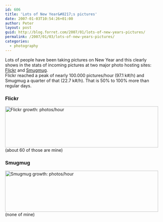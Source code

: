 ```yaml
---
id: 606
title: 'Lots of New Year&#8217;s pictures'
date: 2007-01-03T10:54:26+01:00
author: Peter
layout: post
guid: http://blog.forret.com/2007/01/lots-of-new-years-pictures/
permalink: /2007/01/03/lots-of-new-years-pictures/
categories:
  - photography
---
```

Lots of people have been taking pictures on New Year and this clearly shows in the stats of incoming pictures at two major photo hosting sites: [Flickr](http://www.flickr.com) and [Smugmug](http://www.smugmug.com).  
Flickr reached a peak of nearly 100.000 pictures/hour (97.1 k#/h) and Smugmug a quarter of that (22.7 k#/h). That is 50% to 100% more than regular days.

### Flickr

[<img loading="lazy" src="http://farm1.static.flickr.com/154/343843812_fae2222c8f.jpg" width="500" height="135" alt="Flickr growth: photos/hour" />](http://www.flickr.com/photos/pforret/343843812/ "Photo Sharing")  
(about 60 of those are mine)

### Smugmug

[<img loading="lazy" src="http://farm1.static.flickr.com/162/343843815_37faaf1e88.jpg" width="500" height="135" alt="Smugmug growth: photos/hour" />](http://www.flickr.com/photos/pforret/343843815/ "Photo Sharing")  
(none of mine)